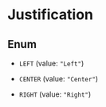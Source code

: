 
# Justification

## Enum


* `LEFT` (value: `"Left"`)

* `CENTER` (value: `"Center"`)

* `RIGHT` (value: `"Right"`)



